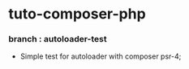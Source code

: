 # tuto-composer-php

### branch : autoloader-test

- Simple test for autoloader with composer psr-4;
